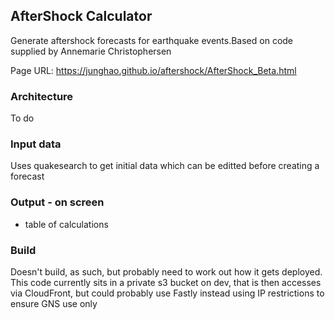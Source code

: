 ## AfterShock Calculator

Generate aftershock forecasts for earthquake events.Based on code supplied by Annemarie Christophersen

Page URL: https://junghao.github.io/aftershock/AfterShock_Beta.html

### Architecture

To do

### Input data

Uses quakesearch to get initial data which can be editted before creating a forecast

### Output - on screen

- table of calculations

### Build

Doesn't build, as such, but probably need to work out how it gets deployed.
This code currently sits in a private s3 bucket on dev, that is then accesses via CloudFront, but could probably use Fastly instead using IP restrictions to ensure GNS use only

###
